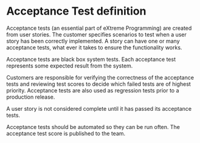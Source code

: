 # Acceptance Test definition

Acceptance tests (an essential part of eXtreme Programming) are created from user stories. The customer specifies scenarios to test when a user story has been correctly implemented. A story can have one or many acceptance tests, what ever it takes to ensure the functionality works.

Acceptance tests are black box system tests. Each acceptance test represents some expected result from the system.

Customers are responsible for verifying the correctness of the acceptance tests and reviewing test scores to decide which failed tests are of highest priority. Acceptance tests are also used as regression tests prior to a production release.

A user story is not considered complete until it has passed its acceptance tests.  

Acceptance tests should be automated so they can be run often. The acceptance test score is published to the team.
